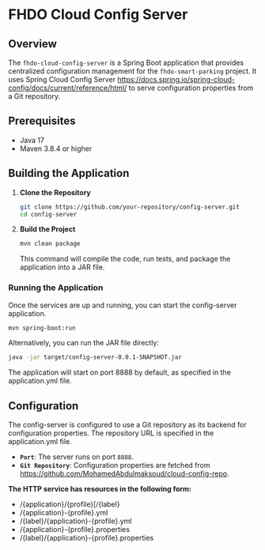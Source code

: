# FHDO Cloud Config Server

## Overview

The `fhdo-cloud-config-server` is a Spring Boot application that provides centralized configuration management for
the `fhdo-smart-parking` project. It uses Spring Cloud Config
Server https://docs.spring.io/spring-cloud-config/docs/current/reference/html/
to serve configuration properties from a Git repository.

## Prerequisites

- Java 17
- Maven 3.8.4 or higher

## Building the Application

1. **Clone the Repository**

   ```bash
   git clone https://github.com/your-repository/config-server.git
   cd config-server
   ```
2. **Build the Project**
   ```bash
   mvn clean package
   ```
   This command will compile the code, run tests, and package the application into a JAR file.

### Running the Application

Once the services are up and running, you can start the config-server application.

   ```bash
   mvn spring-boot:run
   ```

Alternatively, you can run the JAR file directly:

   ```bash
   java -jar target/config-server-0.0.1-SNAPSHOT.jar
   ```

The application will start on port 8888 by default, as specified in the application.yml file.

## Configuration
The config-server is configured to use a Git repository as its backend for configuration properties. The repository URL is specified in the application.yml file.
- **`Port`**: The server runs on port `8888`.
- **`Git Repository`**: Configuration properties are fetched from https://github.com/MohamedAbdulmaksoud/cloud-config-repo.


**The HTTP service has resources in the following form:**
<ul>
<li>/{application}/{profile}[/{label}</li>
<li>/{application}-{profile}.yml</li>
<li>/{label}/{application}-{profile}.yml</li>
<li>/{application}-{profile}.properties</li>
<li>/{label}/{application}-{profile}.properties</li>
</ul>





